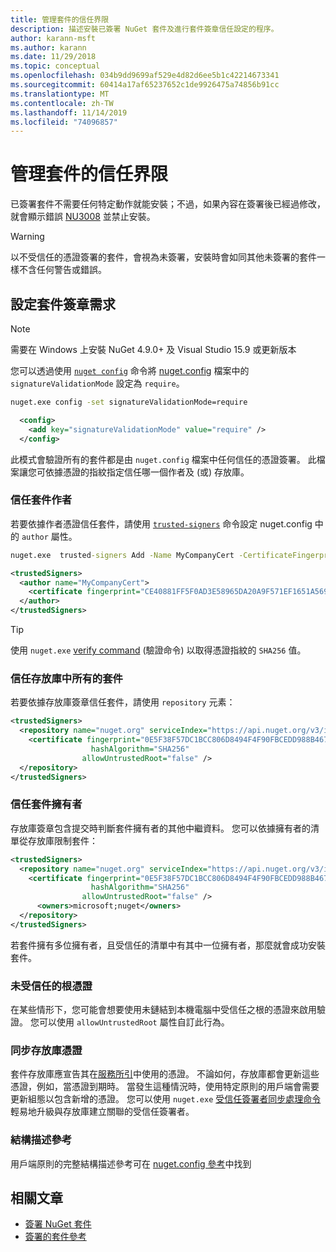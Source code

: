 ```yaml
---
title: 管理套件的信任界限
description: 描述安裝已簽署 NuGet 套件及進行套件簽章信任設定的程序。
author: karann-msft
ms.author: karann
ms.date: 11/29/2018
ms.topic: conceptual
ms.openlocfilehash: 034b9dd9699af529e4d82d6ee5b1c42214673341
ms.sourcegitcommit: 60414a17af65237652c1de9926475a74856b91cc
ms.translationtype: MT
ms.contentlocale: zh-TW
ms.lasthandoff: 11/14/2019
ms.locfileid: "74096857"
---
```

# <a name="manage-package-trust-boundaries"></a>管理套件的信任界限

已簽署套件不需要任何特定動作就能安裝；不過，如果內容在簽署後已經過修改，就會顯示錯誤 [NU3008](../reference/errors-and-warnings/NU3008.md) 並禁止安裝。

> [!Warning]
> 以不受信任的憑證簽署的套件，會視為未簽署，安裝時會如同其他未簽署的套件一樣不含任何警告或錯誤。

## <a name="configure-package-signature-requirements"></a>設定套件簽章需求

> [!Note]
> 需要在 Windows 上安裝 NuGet 4.9.0+ 及 Visual Studio 15.9 或更新版本

您可以透過使用 [`nuget config`](../reference/cli-reference/cli-ref-config.md) 命令將 [nuget.config](../reference/nuget-config-file.md) 檔案中的 `signatureValidationMode` 設定為 `require`。

```cmd
nuget.exe config -set signatureValidationMode=require
```

```xml
  <config>
    <add key="signatureValidationMode" value="require" />
  </config>
```

此模式會驗證所有的套件都是由 `nuget.config` 檔案中任何信任的憑證簽署。 此檔案讓您可依據憑證的指紋指定信任哪一個作者及 (或) 存放庫。

### <a name="trust-package-author"></a>信任套件作者

若要依據作者憑證信任套件，請使用 [`trusted-signers`](../reference/cli-reference/cli-ref-trusted-signers.md) 命令設定 nuget.config 中的 `author` 屬性。

```cmd
nuget.exe  trusted-signers Add -Name MyCompanyCert -CertificateFingerprint CE40881FF5F0AD3E58965DA20A9F571EF1651A56933748E1BF1C99E537C4E039 -FingerprintAlgorithm SHA256
```

```xml
<trustedSigners>
  <author name="MyCompanyCert">
    <certificate fingerprint="CE40881FF5F0AD3E58965DA20A9F571EF1651A56933748E1BF1C99E537C4E039" hashAlgorithm="SHA256" allowUntrustedRoot="false" />
  </author>
</trustedSigners>
```

>[!TIP]
>使用 `nuget.exe` [verify command](../reference/cli-reference/cli-ref-verify.md) (驗證命令) 以取得憑證指紋的 `SHA256` 值。


### <a name="trust-all-packages-from-a-repository"></a>信任存放庫中所有的套件

若要依據存放庫簽章信任套件，請使用 `repository` 元素：

```xml
<trustedSigners>  
  <repository name="nuget.org" serviceIndex="https://api.nuget.org/v3/index.json">
    <certificate fingerprint="0E5F38F57DC1BCC806D8494F4F90FBCEDD988B4676070...." 
                  hashAlgorithm="SHA256" 
                allowUntrustedRoot="false" />
  </repository>
</trustedSigners>
```

### <a name="trust-package-owners"></a>信任套件擁有者

存放庫簽章包含提交時判斷套件擁有者的其他中繼資料。 您可以依據擁有者的清單從存放庫限制套件：

```xml
<trustedSigners>  
  <repository name="nuget.org" serviceIndex="https://api.nuget.org/v3/index.json">
    <certificate fingerprint="0E5F38F57DC1BCC806D8494F4F90FBCEDD988B4676070...." 
                  hashAlgorithm="SHA256" 
                allowUntrustedRoot="false" />
      <owners>microsoft;nuget</owners>
  </repository>
</trustedSigners>
```

若套件擁有多位擁有者，且受信任的清單中有其中一位擁有者，那麼就會成功安裝套件。

### <a name="untrusted-root-certificates"></a>未受信任的根憑證

在某些情形下，您可能會想要使用未鏈結到本機電腦中受信任之根的憑證來啟用驗證。 您可以使用 `allowUntrustedRoot` 屬性自訂此行為。

### <a name="sync-repository-certificates"></a>同步存放庫憑證

套件存放庫應宣告其在[服務所引](../api/service-index.md)中使用的憑證。 不論如何，存放庫都會更新這些憑證，例如，當憑證到期時。 當發生這種情況時，使用特定原則的用戶端會需要更新組態以包含新增的憑證。 您可以使用 `nuget.exe` [受信任簽署者同步處理命令](../reference/cli-reference/cli-ref-trusted-signers.md#nuget-trusted-signers-sync--name-name)輕易地升級與存放庫建立關聯的受信任簽署者。

### <a name="schema-reference"></a>結構描述參考

用戶端原則的完整結構描述參考可在 [nuget.config 參考](../reference/nuget-config-file.md#trustedsigners-section)中找到

## <a name="related-articles"></a>相關文章

- [簽署 NuGet 套件](../create-packages/Sign-a-Package.md)
- [簽署的套件參考](../reference/Signed-Packages-Reference.md)
